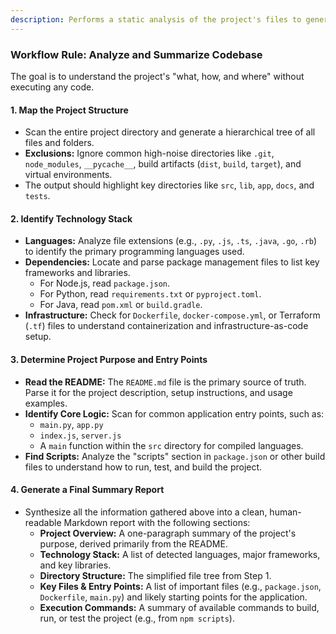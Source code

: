 ```yaml
---
description: Performs a static analysis of the project's files to generate a comprehensive summary
---
```


### Workflow Rule: Analyze and Summarize Codebase

The goal is to understand the project's "what, how, and where" without executing any code.

#### **1. Map the Project Structure**
- Scan the entire project directory and generate a hierarchical tree of all files and folders.
- **Exclusions:** Ignore common high-noise directories like `.git`, `node_modules`, `__pycache__`, build artifacts (`dist`, `build`, `target`), and virtual environments.
- The output should highlight key directories like `src`, `lib`, `app`, `docs`, and `tests`.

#### **2. Identify Technology Stack**
- **Languages:** Analyze file extensions (e.g., `.py`, `.js`, `.ts`, `.java`, `.go`, `.rb`) to identify the primary programming languages used.
- **Dependencies:** Locate and parse package management files to list key frameworks and libraries.
  - For Node.js, read `package.json`.
  - For Python, read `requirements.txt` or `pyproject.toml`.
  - For Java, read `pom.xml` or `build.gradle`.
- **Infrastructure:** Check for `Dockerfile`, `docker-compose.yml`, or Terraform (`.tf`) files to understand containerization and infrastructure-as-code setup.

#### **3. Determine Project Purpose and Entry Points**
- **Read the README:** The `README.md` file is the primary source of truth. Parse it for the project description, setup instructions, and usage examples.
- **Identify Core Logic:** Scan for common application entry points, such as:
  - `main.py`, `app.py`
  - `index.js`, `server.js`
  - A `main` function within the `src` directory for compiled languages.
- **Find Scripts:** Analyze the "scripts" section in `package.json` or other build files to understand how to run, test, and build the project.

#### **4. Generate a Final Summary Report**
- Synthesize all the information gathered above into a clean, human-readable Markdown report with the following sections:
  - **Project Overview:** A one-paragraph summary of the project's purpose, derived primarily from the README.
  - **Technology Stack:** A list of detected languages, major frameworks, and key libraries.
  - **Directory Structure:** The simplified file tree from Step 1.
  - **Key Files & Entry Points:** A list of important files (e.g., `package.json`, `Dockerfile`, `main.py`) and likely starting points for the application.
  - **Execution Commands:** A summary of available commands to build, run, or test the project (e.g., from `npm scripts`).